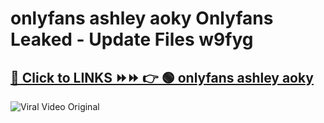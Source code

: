 
 # onlyfans ashley aoky Onlyfans Leaked - Update Files w9fyg

## <h2><a href="https://clipsfans.com/onlyfans_ashley_aoky&ref=git">🔗 Click to LINKS ⏩⏩ 👉 🟢 onlyfans ashley aoky </a></h2>

<a href="https://clipsfans.com/onlyfans_ashley_aoky&ref=git" rel="nofollow" data-target="animated-image.originalLink"><img src="https://i.ibb.co.com/xMMVF88/686577567.gif" alt="Viral Video Original" style="max-width: 100%; display: inline-block;" data-target="animated-image.originalImage"></a>


